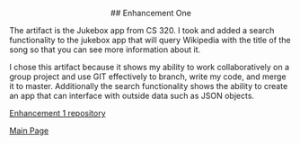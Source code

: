 <p align="center">
## Enhancement One
</p>


The artifact is the Jukebox app from CS 320.  I took and added a search functionality to the jukebox app that will query Wikipedia with the title of the song so that you can see more information about it.   

I chose this artifact because it shows my ability to work collaboratively on a group project and use GIT effectively to branch, write my code, and merge it to master.  Additionally the search functionality shows the ability to create an app that can interface with outside data such as JSON objects.  

[Enhancement 1 repository](https://github.com/fastgunner/Jukebox/wiki)

[Main Page](https://fastgunner.github.io/index.html)
